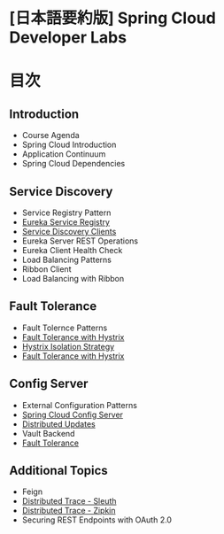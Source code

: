 [日本語要約版] Spring Cloud Developer Labs
==========================================

# 目次
## Introduction
- Course Agenda
- Spring Cloud Introduction
- Application Continuum
- Spring Cloud Dependencies

## Service Discovery
- Service Registry Pattern
- [Eureka Service Registry](lab04-service-registry.md)
- [Service Discovery Clients](lab05-discovery-client.md)
- Eureka Server REST Operations
- Eureka Client Health Check
- Load Balancing Patterns
- Ribbon Client
- Load Balancing with Ribbon

## Fault Tolerance
- Fault Tolernce Patterns
- [Fault Tolerance with Hystrix](lab10-hystrix-circuit-breaker.md)
- [Hystrix Isolation Strategy](lab11-hystrix-isolation-strategies.md)
- [Fault Tolerance with Hystrix](lab12-hystrix-stats-aggregation.md)

## Config Server
- External Configuration Patterns
- [Spring Cloud Config Server](lab13-config-server.md)
- [Distributed Updates](lab14-distributed-updates.md)
- Vault Backend
- [Fault Tolerance](lab16-fault-tolerance.md)

## Additional Topics
- Feign
- [Distributed Trace - Sleuth](lab18-sleuth.md)
- [Distributed Trace - Zipkin](lab19-zipkin.md)
- Securing REST Endpoints with OAuth 2.0